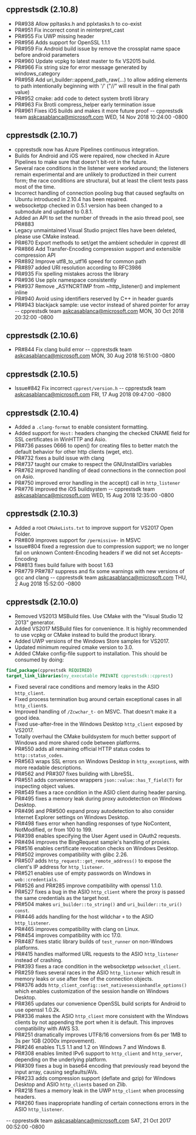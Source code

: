cpprestsdk (2.10.8)
----------------------
* PR#938 Allow ppltasks.h and pplxtasks.h to co-exist
* PR#951 Fix incorrect const in reinterpret_cast
* PR#955 Fix UWP missing header
* PR#956 Adds support for OpenSSL 1.1.1
* PR#959 Fix Android build issue by remove the crossplat name space before android parameters
* PR#960 Update vcpkg to latest master to fix VS2015 build.
* PR#966 Fix string size for error message generated by windows_category
* PR#958 Add uri_builder::append_path_raw(...) to allow adding elements to path intentionally beginning with '/' ("//" will result in the final path value)
* PR#952 cmake: add code to detect system brotli library
* PR#963 Fix Brotli compress_helper early termination issue
* PR#961 Fixes iOS builds and makes it more future proof
-- cpprestsdk team <askcasablanca@microsoft.com>  WED, 14 Nov 2018 10:24:00 -0800

cpprestsdk (2.10.7)
----------------------
* cpprestsdk now has Azure Pipelines continuous integration.
* Builds for Android and iOS were repaired, now checked in Azure Pipelines to make sure that doesn't bit-rot in the future.
* Several race conditions in the listener were worked around; the listeners remain experimental and are unlikely to productized in their current form; the race conditions are structural, but at least the client tests pass most of the time.
* Incorrect handling of connection pooling bug that caused segfaults on Ubuntu introduced in 2.10.4 has been repaired.
* websocketpp checked in 0.5.1 version has been changed to a submodule and updated to 0.8.1.
* Added an API to set the number of threads in the asio thread pool, see PR#883
* Legacy unmaintained Visual Studio project files have been deleted, please use CMake instead.
* PR#670 Export methods to set/get the ambient scheduler in cpprest dll
* PR#866 Add Transfer-Encoding compression support and extensible compression API
* PR#892 Improve utf8_to_utf16 speed for common path
* PR#897 added URI resolution according to RFC3986
* PR#935 Fix spelling mistakes across the library
* PR#936 Use pplx namespace consistently
* PR#937 Remove _ASYNCRTIMP from ~http_listener() and implement inline
* PR#940 Avoid using identifiers reserved by C++ in header guards
* PR#943 blackjack sample: use vector instead of shared pointer for array
-- cpprestsdk team <askcasablanca@microsoft.com>  MON, 30 Oct 2018 20:32:00 -0800

cpprestsdk (2.10.6)
----------------------
* PR#844 Fix clang build error
-- cpprestsdk team <askcasablanca@microsoft.com>  MON, 30 Aug 2018 16:51:00 -0800

cpprestsdk (2.10.5)
----------------------
* Issue#842 Fix incorrect `cpprest/version.h`
-- cpprestsdk team <askcasablanca@microsoft.com>  FRI, 17 Aug 2018 09:47:00 -0800

cpprestsdk (2.10.4)
----------------------
* Added a `.clang-format` to enable consistent formatting.
* Added support for `Host:` headers changing the checked CNAME field for SSL certificates in WinHTTP and Asio.
* PR#736 passes 0666 to open() for creating files to better match the default behavior for other http clients (wget, etc).
* PR#732 fixes a build issue with clang
* PR#737 taught our cmake to respect the GNUInstallDirs variables
* PR#762 improved handling of dead connections in the connection pool on Asio.
* PR#750 improved error handling in the accept() call in `http_listener`
* PR#776 improved the iOS buildsystem
-- cpprestsdk team <askcasablanca@microsoft.com>  WED, 15 Aug 2018 12:35:00 -0800

cpprestsdk (2.10.3)
----------------------
* Added a root `CMakeLists.txt` to improve support for VS2017 Open Folder.
* PR#809 improves support for `/permissive-` in MSVC
* Issue#804 fixed a regression due to compression support; we no longer fail on unknown Content-Encoding headers if we did not set Accepts-Encoding
* PR#813 fixes build failure with boost 1.63
* PR#779 PR#787 suppress and fix some warnings with new versions of gcc and clang
-- cpprestsdk team <askcasablanca@microsoft.com>  THU, 2 Aug 2018 15:52:00 -0800

cpprestsdk (2.10.0)
----------------------
* Removed VS2013 MSBuild files. Use CMake with the "Visual Studio 12 2013" generator.
* Added VS2017 MSBuild files for convenience. It is highly recommended to use vcpkg or CMake instead to build the product library.
* Added UWP versions of the Windows Store samples for VS2017.
* Updated minimum required cmake version to 3.0.
* Added CMake config-file support to installation. This should be consumed by doing:
```cmake
find_package(cpprestsdk REQUIRED)
target_link_libraries(my_executable PRIVATE cpprestsdk::cpprest)
```
* Fixed several race conditions and memory leaks in the ASIO `http_client`.
* Fixed process termination bug around certain exceptional cases in all `http_client`s.
* Improved handling of `/Zcwchar_t-` on MSVC. That doesn't make it a good idea.
* Fixed use-after-free in the Windows Desktop `http_client` exposed by VS2017.
* Totally overhaul the CMake buildsystem for much better support of Windows and more shared code between platforms.
* PR#550 adds all remaining official HTTP status codes to `http::status_codes`.
* PR#563 wraps SSL errors on Windows Desktop in `http_exception`s, with more readable descriptions.
* PR#562 and PR#307 fixes building with LibreSSL.
* PR#551 adds convenience wrappers `json::value::has_T_field(T)` for inspecting object values.
* PR#549 fixes a race condition in the ASIO client during header parsing.
* PR#495 fixes a memory leak during proxy autodetection on Windows Desktop.
* PR#496 and PR#500 expand proxy autodetection to also consider Internet Explorer settings on Windows Desktop.
* PR#498 fixes error when handling responses of type NoContent, NotModified, or from 100 to 199.
* PR#398 enables specifying the User Agent used in OAuth2 requests.
* PR#494 improves the BingRequest sample's handling of proxies.
* PR#516 enables certificate revocation checks on Windows Desktop.
* PR#502 improves compatibility with glibc 2.26.
* PR#507 adds `http_request::get_remote_address()` to expose the client's IP address for `http_listener`.
* PR#521 enables use of empty passwords on Windows in `web::credentials`.
* PR#526 and PR#285 improve compatibility with openssl 1.1.0.
* PR#527 fixes a bug in the ASIO `http_client` where the proxy is passed the same credentials as the target host.
* PR#504 makes `uri_builder::to_string()` and `uri_builder::to_uri()` `const`.
* PR#446 adds handling for the host wildchar `+` to the ASIO `http_listener`.
* PR#465 improves compatibility with clang on Linux.
* PR#454 improves compatibility with icc 17.0.
* PR#487 fixes static library builds of `test_runner` on non-Windows platforms.
* PR#415 handles malformed URL requests to the ASIO `http_listener` instead of crashing.
* PR#393 fixes a race condition in the websocketpp `websocket_client`.
* PR#259 fixes several races in the ASIO `http_listener` which result in memory leaks or use after free of the connection objects.
* PR#376 adds `http_client_config::set_nativesessionhandle_options()` which enables customization of the session handle on Windows Desktop.
* PR#365 updates our convenience OpenSSL build scripts for Android to use openssl 1.0.2k.
* PR#336 makes the ASIO `http_client` more consistent with the Windows clients by not appending the port when it is default. This improves compatibility with AWS S3.
* PR#251 dramatically improves UTF8/16 conversions from 6s per 1MB to 3s per 1GB (2000x improvement).
* PR#246 enables TLS 1.1 and 1.2 on Windows 7 and Windows 8.
* PR#308 enables limited IPv6 support to `http_client` and `http_server`, depending on the underlying platform.
* PR#309 fixes a bug in base64 encoding that previously read beyond the input array, causing segfaults/AVs.
* PR#233 adds compression support (deflate and gzip) for Windows Desktop and ASIO `http_client`s based on Zlib.
* PR#218 fixes a memory leak in the UWP `http_client` when processing headers.
* PR#260 fixes inappropriate handling of certain connections errors in the ASIO `http_listener`.

-- cpprestsdk team <askcasablanca@microsoft.com>  SAT, 21 Oct 2017 00:52:00 -0800
